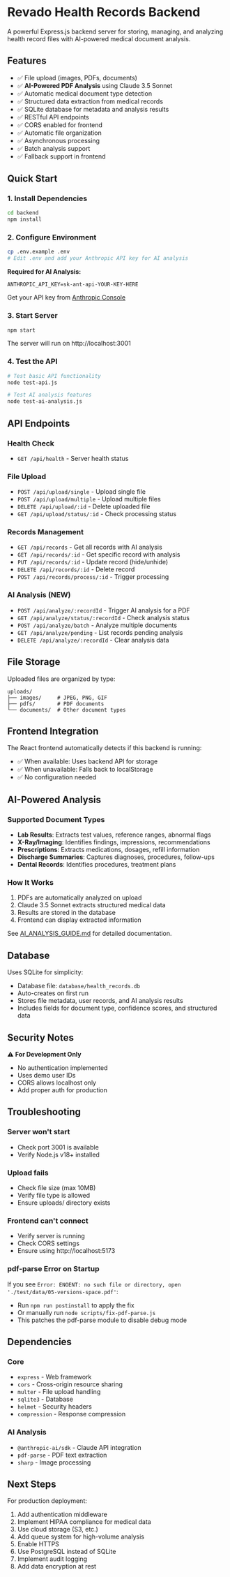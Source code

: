 # Revado Health Records Backend

A powerful Express.js backend server for storing, managing, and analyzing health record files with AI-powered medical document analysis.

## Features

- ✅ File upload (images, PDFs, documents)
- ✅ **AI-Powered PDF Analysis** using Claude 3.5 Sonnet
- ✅ Automatic medical document type detection
- ✅ Structured data extraction from medical records
- ✅ SQLite database for metadata and analysis results
- ✅ RESTful API endpoints
- ✅ CORS enabled for frontend
- ✅ Automatic file organization
- ✅ Asynchronous processing
- ✅ Batch analysis support
- ✅ Fallback support in frontend

## Quick Start

### 1. Install Dependencies
```bash
cd backend
npm install
```

### 2. Configure Environment
```bash
cp .env.example .env
# Edit .env and add your Anthropic API key for AI analysis
```

**Required for AI Analysis:**
```env
ANTHROPIC_API_KEY=sk-ant-api-YOUR-KEY-HERE
```
Get your API key from [Anthropic Console](https://console.anthropic.com/)

### 3. Start Server
```bash
npm start
```

The server will run on http://localhost:3001

### 4. Test the API
```bash
# Test basic API functionality
node test-api.js

# Test AI analysis features
node test-ai-analysis.js
```

## API Endpoints

### Health Check
- `GET /api/health` - Server health status

### File Upload
- `POST /api/upload/single` - Upload single file
- `POST /api/upload/multiple` - Upload multiple files
- `DELETE /api/upload/:id` - Delete uploaded file
- `GET /api/upload/status/:id` - Check processing status

### Records Management
- `GET /api/records` - Get all records with AI analysis
- `GET /api/records/:id` - Get specific record with analysis
- `PUT /api/records/:id` - Update record (hide/unhide)
- `DELETE /api/records/:id` - Delete record
- `POST /api/records/process/:id` - Trigger processing

### AI Analysis (NEW)
- `POST /api/analyze/:recordId` - Trigger AI analysis for a PDF
- `GET /api/analyze/status/:recordId` - Check analysis status
- `POST /api/analyze/batch` - Analyze multiple documents
- `GET /api/analyze/pending` - List records pending analysis
- `DELETE /api/analyze/:recordId` - Clear analysis data

## File Storage

Uploaded files are organized by type:
```
uploads/
├── images/     # JPEG, PNG, GIF
├── pdfs/       # PDF documents
└── documents/  # Other document types
```

## Frontend Integration

The React frontend automatically detects if this backend is running:
- ✅ When available: Uses backend API for storage
- ✅ When unavailable: Falls back to localStorage
- ✅ No configuration needed

## AI-Powered Analysis

### Supported Document Types
- **Lab Results**: Extracts test values, reference ranges, abnormal flags
- **X-Ray/Imaging**: Identifies findings, impressions, recommendations
- **Prescriptions**: Extracts medications, dosages, refill information
- **Discharge Summaries**: Captures diagnoses, procedures, follow-ups
- **Dental Records**: Identifies procedures, treatment plans

### How It Works
1. PDFs are automatically analyzed on upload
2. Claude 3.5 Sonnet extracts structured medical data
3. Results are stored in the database
4. Frontend can display extracted information

See [AI_ANALYSIS_GUIDE.md](./AI_ANALYSIS_GUIDE.md) for detailed documentation.

## Database

Uses SQLite for simplicity:
- Database file: `database/health_records.db`
- Auto-creates on first run
- Stores file metadata, user records, and AI analysis results
- Includes fields for document type, confidence scores, and structured data

## Security Notes

⚠️ **For Development Only**
- No authentication implemented
- Uses demo user IDs
- CORS allows localhost only
- Add proper auth for production

## Troubleshooting

### Server won't start
- Check port 3001 is available
- Verify Node.js v18+ installed

### Upload fails
- Check file size (max 10MB)
- Verify file type is allowed
- Ensure uploads/ directory exists

### Frontend can't connect
- Verify server is running
- Check CORS settings
- Ensure using http://localhost:5173

### pdf-parse Error on Startup
If you see `Error: ENOENT: no such file or directory, open './test/data/05-versions-space.pdf'`:
- Run `npm run postinstall` to apply the fix
- Or manually run `node scripts/fix-pdf-parse.js`
- This patches the pdf-parse module to disable debug mode

## Dependencies

### Core
- `express` - Web framework
- `cors` - Cross-origin resource sharing
- `multer` - File upload handling
- `sqlite3` - Database
- `helmet` - Security headers
- `compression` - Response compression

### AI Analysis
- `@anthropic-ai/sdk` - Claude API integration
- `pdf-parse` - PDF text extraction
- `sharp` - Image processing

## Next Steps

For production deployment:
1. Add authentication middleware
2. Implement HIPAA compliance for medical data
3. Use cloud storage (S3, etc.)
4. Add queue system for high-volume analysis
5. Enable HTTPS
6. Use PostgreSQL instead of SQLite
7. Implement audit logging
8. Add data encryption at rest